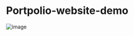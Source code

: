 # Portpolio-website-demo
![image](https://user-images.githubusercontent.com/118747126/203080453-dee1ccde-cf8f-4b81-a4fb-fd0d1c210aab.png)
